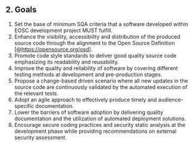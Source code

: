 ## 2. Goals

1. Set the base of minimum SQA criteria that a software developed within EOSC
development project MUST fulfill.
2. Enhance the visibility, accessibility and distribution of the produced
source code through the alignment to the
Open Source Definition [@https://opensource.org/osd].
3. Promote code style standards to deliver good quality source code emphasizing
its readability and reusability.
4. Improve the quality and reliability of software by covering different
testing methods at development and pre-production stages.
5. Propose a change-based driven scenario where all new updates in the source
code are continuously validated by the automated execution of the relevant
tests.
6. Adopt an agile approach to effectively produce timely and audience-specific
documentation.
7. Lower the barriers of software adoption by delivering quality documentation
and the utilization of automated deployment solutions.
8. Encourage secure coding practices and security static analysis at the
development phase while providing recommendations on external security
assessment.
